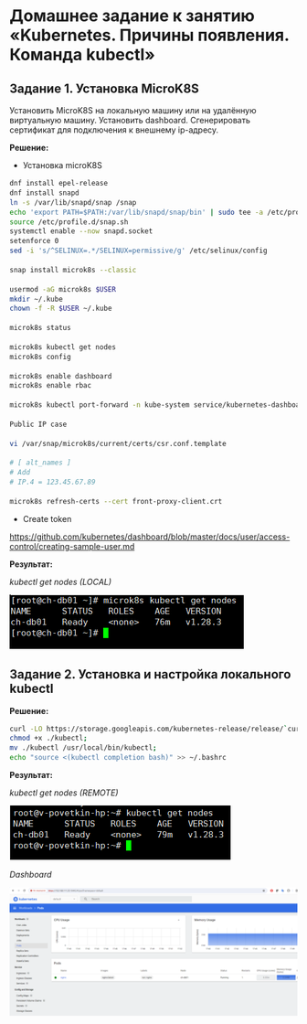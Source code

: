 # Домашнее задание к занятию «Kubernetes. Причины появления. Команда kubectl»


## Задание 1. Установка MicroK8S

Установить MicroK8S на локальную машину или на удалённую виртуальную машину.
Установить dashboard.
Сгенерировать сертификат для подключения к внешнему ip-адресу.

**Решение:**

* Установка microK8S

```bash
dnf install epel-release
dnf install snapd
ln -s /var/lib/snapd/snap /snap
echo 'export PATH=$PATH:/var/lib/snapd/snap/bin' | sudo tee -a /etc/profile.d/snap.sh
source /etc/profile.d/snap.sh
systemctl enable --now snapd.socket
setenforce 0
sed -i 's/^SELINUX=.*/SELINUX=permissive/g' /etc/selinux/config

snap install microk8s --classic

usermod -aG microk8s $USER
mkdir ~/.kube
chown -f -R $USER ~/.kube

microk8s status

microk8s kubectl get nodes
microk8s config

microk8s enable dashboard
microk8s enable rbac

microk8s kubectl port-forward -n kube-system service/kubernetes-dashboard 10443:443 --address='0.0.0.0'

Public IP case

vi /var/snap/microk8s/current/certs/csr.conf.template

# [ alt_names ]
# Add
# IP.4 = 123.45.67.89

microk8s refresh-certs --cert front-proxy-client.crt
```

* Create token

https://github.com/kubernetes/dashboard/blob/master/docs/user/access-control/creating-sample-user.md


**Результат:**

*kubectl get nodes (LOCAL)*

![kuber1.1-task1-1](./home_work/kuber_1.1/screenshots/Screenshot_1.png)


## Задание 2. Установка и настройка локального kubectl

**Решение:**

```bash
curl -LO https://storage.googleapis.com/kubernetes-release/release/`curl -s https://storage.googleapis.com/kubernetes-release/release/stable.txt`/bin/linux/amd64/kubectl;
chmod +x ./kubectl;
mv ./kubectl /usr/local/bin/kubectl;
echo "source <(kubectl completion bash)" >> ~/.bashrc
```

**Результат:**

*kubectl get nodes (REMOTE)*

![kuber1.1-task2-1](./home_work/kuber_1.1/screenshots/Screenshot_2.png)

*Dashboard*

![kuber1.1-task2-2](./home_work/kuber_1.1/screenshots/Screenshot_3.png)